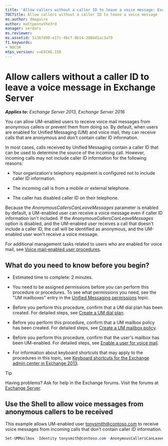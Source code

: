 ```yaml
---
title: 'Allow callers without a caller ID to leave a voice message: Exchange 2013 Help'
TOCTitle: Allow callers without a caller ID to leave a voice message
ms.author: dmaguire
author: mattpennathe3rd
manager: serdars
ms.reviewer:
ms.assetid: 51367d98-e17c-4bcf-8b14-208bd1ac3af0
f1.keywords:
- NOCSH
mtps_version: v=EXCHG.150
---
```


# Allow callers without a caller ID to leave a voice message in Exchange Server

_**Applies to:** Exchange Server 2013, Exchange Server 2016_

You can allow UM-enabled users to receive voice mail messages from anonymous callers or prevent them from doing so. By default, when users are enabled for Unified Messaging (UM) and voice mail, they can receive calls that are anonymous and don't contain caller ID information.

In most cases, calls received by Unified Messaging contain a caller ID that can be used to determine the source of the incoming call. However, incoming calls may not include caller ID information for the following reasons:

- Your organization's telephony equipment is configured not to include caller ID information.

- The incoming call is from a mobile or external telephone.

- The caller has disabled caller ID on their telephone.

Because the _AnonymousCallersCanLeaveMessages_ parameter is enabled by default, a UM-enabled user can receive a voice message even if caller ID information isn't included. If the _AnonymousCallersCanLeaveMessages_ option is disabled, and the UM-enabled user receives a call that doesn't include a caller ID, the call will be identified as anonymous, and the UM-enabled user won't receive a voice message.

For additional management tasks related to users who are enabled for voice mail, see [Voice mail-enabled user procedures](voice-mail-enabled-user-procedures-exchange-2013-help.md).

## What do you need to know before you begin?

- Estimated time to complete: 2 minutes.

- You need to be assigned permissions before you can perform this procedure or procedures. To see what permissions you need, see the "UM mailboxes" entry in the [Unified Messaging permissions](unified-messaging-permissions-exchange-2013-help.md) topic.

- Before you perform this procedure, confirm that a UM dial plan has been created. For detailed steps, see [Create a UM dial plan](create-um-dial-plan-exchange-2013-help.md).

- Before you perform this procedure, confirm that a UM mailbox policy has been created. For detailed steps, see [Create a UM mailbox policy](create-um-mailbox-policy-exchange-2013-help.md).

- Before you perform this procedure, confirm that the user's mailbox has been UM-enabled. For detailed steps, see [Enable a user for voice mail](enable-a-user-for-voice-mail-exchange-2013-help.md).

- For information about keyboard shortcuts that may apply to the procedures in this topic, see [Keyboard shortcuts for the Exchange admin center in Exchange 2013](keyboard-shortcuts-in-the-exchange-admin-center-2013-help.md).

> [!TIP]
> Having problems? Ask for help in the Exchange forums. Visit the forums at [Exchange Server](https://go.microsoft.com/fwlink/p/?linkId=60612).

## Use the Shell to allow voice messages from anonymous callers to be received

This example allows UM-enabled user tonysmith@contoso.com to receive voice messages from incoming calls that don't contain caller ID information.

```powershell
Set-UMMailbox -Identity tonysmith@contoso.com -AnonymousCallersCanLeaveMessages $true
```
